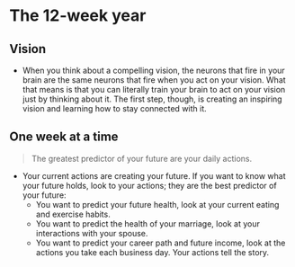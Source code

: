 # The 12-week year


## Vision

- When you think about a compelling vision, the neurons that fire in your brain are the same neurons that fire when you act on your vision. What that means is that you can literally train your brain to act on your vision just by thinking about it. The first step, though, is creating an inspiring vision and learning how to stay connected with it.

## One week at a time

> The greatest predictor of your future are your daily actions.

- Your current actions are creating your future. If you want to know what your future holds, look to your actions; they are the best predictor of your future:
	- You want to predict your future health, look at your current eating and exercise habits.
	- You want to predict the health of your marriage, look at your interactions with your spouse. 
	- You want to predict your career path and future income, look at the actions you take each business day.
Your actions tell the story.	  
  